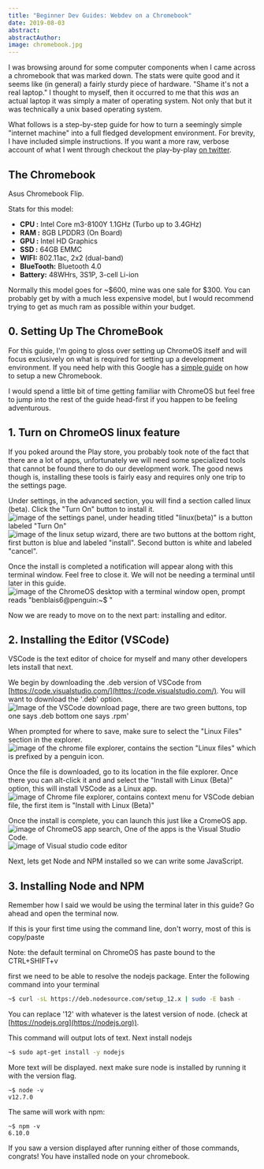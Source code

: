 ```yaml
---
title: "Beginner Dev Guides: Webdev on a Chromebook"
date: 2019-08-03
abstract: 
abstractAuthor: 
image: chromebook.jpg
---
```


I was browsing around for some computer components when I came across a chromebook that was marked down. The stats were quite good and it seems like (in general) a fairly sturdy piece of hardware. "Shame it's not a real laptop." I thought to myself, then it occurred to me that this *was* an actual laptop it was simply a mater of operating system. Not only that but it was technically a unix based operating system.

What follows is a step-by-step guide for how to turn a seemingly simple "internet machine" into a full fledged development environment. For brevity, I have included simple instructions. If you want a more raw, verbose account of what I went through checkout the play-by-play [on twitter](https://twitter.com/benblais/status/1157282631047737347).

## The Chromebook

Asus Chromebook Flip.

Stats for this model:
- **CPU :** Intel Core m3-8100Y 1.1GHz (Turbo up to 3.4GHz)
- **RAM :** 8GB LPDDR3 (On Board)
- **GPU :** Intel HD Graphics
- **SSD :** 64GB EMMC
- **WIFI:** 802.11ac, 2x2 (dual-band)
- **BlueTooth:** Bluetooth 4.0
- **Battery:** 48WHrs, 3S1P, 3-cell Li-ion

Normally this model goes for ~$600, mine was one sale for $300. You can probably get by with a much less expensive model, but I would recommend trying to get as much ram as possible within your budget.

## 0. Setting Up The ChromeBook

For this guide, I'm going to gloss over setting up ChromeOS itself and will focus exclusively on what is required for setting up a development environment. If you need help with this Google has a [simple guide](https://support.google.com/chromebook/answer/1047362?hl=en) on how to setup a new Chromebook. 

I would spend a little bit of time getting familiar with ChromeOS but feel free to jump into the rest of the guide head-first if you happen to be feeling adventurous.

## 1. Turn on ChromeOS linux feature

If you poked around the Play store, you probably took note of the fact that there are a lot of apps, unfortunately we will need some specialized tools that cannot be found there to do our development work. The good news though is, installing these tools is fairly easy and requires only one trip to the settings page.

Under settings, in the advanced section, you will find a section called linux (beta). Click the "Turn On" button to install it.
![image of the settings panel, under heading titled "linux(beta)" is a button labeled "Turn On"](LinuxSettings.png)
![image of the linux setup wizard, there are two buttons at the bottom right, first button is blue and labeled "install". Second button is white and labeled "cancel".](InstallLinux.png)

Once the install is completed a notification will appear along with this terminal window. Feel free to close it. We will not be needing a terminal until later in this guide.
![image of the ChromeOS desktop with a terminal window open, prompt reads "benblais6@penguin:~$ "](TerminalWindow.png)

Now we are ready to move on to the next part: installing and editor.

## 2. Installing the Editor (VSCode)

VSCode is the text editor of choice for myself and many other developers lets install that next.

We begin by downloading the .deb version of VSCode from [https://code.visualstudio.com/](https://code.visualstudio.com/). You will want to download the '.deb' option.
![Image of the VSCode download page, there are two green buttons, top one says .deb bottom one says .rpm'](VSCodeDownloadPage.png)

When prompted for where to save, make sure to select the "Linux Files" section in the explorer.
![image of the chrome file explorer, contains the section "Linux files" which is prefixed by a penguin icon.](LinuxFiles.png)

Once the file is downloaded, go to its location in the file explorer. Once there you can alt-click it and and select the "Install with Linux (Beta)" option, this will install VSCode as a Linux app.
![image of Chrome file explorer, contains context menu for VSCode debian file, the first item is "Install with Linux (Beta)"](InstallVSCodeWithLinux.png)

Once the install is complete, you can launch this just like a CromeOS app.
![image of ChromeOS app search, One of the apps is the Visual Studio Code.](VSCodeLaunch.png)
![image of Visual studio code editor](VSCodeWindow.png)

Next, lets get Node and NPM installed so we can write some JavaScript.

## 3. Installing Node and NPM

Remember how I said we would be using the terminal later in this guide? Go ahead and open the terminal now.

If this is your first time using the command line, don't worry, most of this is copy/paste

Note: the default terminal on ChromeOS has paste bound to the CTRL+SHIFT+v

first we need to be able to resolve the nodejs package. Enter the following command into your terminal
```bash
~$ curl -sL https://deb.nodesource.com/setup_12.x | sudo -E bash -
```

You can replace '12' with whatever is the latest version of node. (check at [https://nodejs.org](https://nodejs.org)).

This command will output lots of text. Next install nodejs
```bash
~$ sudo apt-get install -y nodejs
```

More text will be displayed. next make sure node is installed by running it with the version flag.
```bash/1
~$ node -v
v12.7.0
```
The same will work with npm:
```bash/1
~$ npm -v
6.10.0
```

If you saw a version displayed after running either of those commands, congrats! You have installed node on your chromebook.